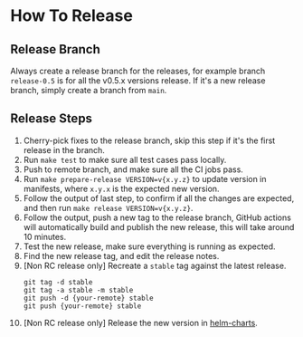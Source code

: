 # How To Release

## Release Branch

Always create a release branch for the releases, for example branch `release-0.5` is for all the v0.5.x versions release. If it's a new release branch, simply create a branch from `main`.

## Release Steps

1. Cherry-pick fixes to the release branch, skip this step if it's the first release in the branch.
1. Run `make test` to make sure all test cases pass locally.
1. Push to remote branch, and make sure all the CI jobs pass.
1. Run `make prepare-release VERSION=v{x.y.z}` to update version in manifests, where `x.y.x` is the expected new version.
1. Follow the output of last step, to confirm if all the changes are expected, and then run `make release VERSION=v{x.y.z}`.
1. Follow the output, push a new tag to the release branch, GitHub actions will automatically build and publish the new release, this will take around 10 minutes.
1. Test the new release, make sure everything is running as expected.
1. Find the new release tag, and edit the release notes.
1. [Non RC release only] Recreate a `stable` tag against the latest release.
   ```shell
   git tag -d stable
   git tag -a stable -m stable
   git push -d {your-remote} stable
   git push {your-remote} stable
   ```
1. [Non RC release only] Release the new version in [helm-charts](https://github.com/numaproj/helm-charts/tree/main/charts/numaflow).

